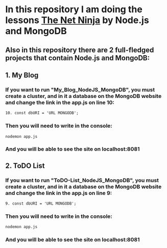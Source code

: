 # In this repository I am doing the lessons [The Net Ninja](https://www.youtube.com/channel/UCW5YeuERMmlnqo4oq8vwUpg) by Node.js and MongoDB
## Also in this repository there are 2 full-fledged projects that contain Node.js and MongoDB:
## 1. My Blog
### If you want to run "My_Blog_NodeJS_MongoDB", you must create a cluster, and in it a database on the MongoDB website and change the link in the app.js on line 10:
```
10. const dbURI = 'URL MONGODB';
```
### Then you will need to write in the console:
```
nodemon app.js
```
### And you will be able to see the site on localhost:8081
## 2. ToDO List
### If you want to run "ToDO-List_NodeJS_MongoDB", you must create a cluster, and in it a database on the MongoDB website and change the link in the app.js on line 9:
```
9. const dbURI = 'URL MONGODB';
```
### Then you will need to write in the console:
```
nodemon app.js
```
### And you will be able to see the site on localhost:8081
